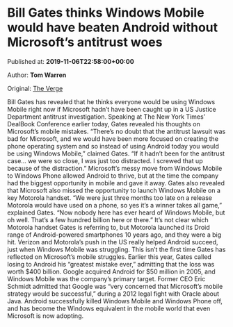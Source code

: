 
# Bill Gates thinks Windows Mobile would have beaten Android without Microsoft’s antitrust woes

Published at: **2019-11-06T22:58:00+00:00**

Author: **Tom Warren**

Original: [The Verge](https://www.theverge.com/2019/11/6/20952370/bill-gates-windows-mobile-android-competition-comments-microsoft-antitrust)

Bill Gates has revealed that he thinks everyone would be using Windows Mobile right now if Microsoft hadn’t have been caught up in a US Justice Department antitrust investigation. Speaking at The New York Times’ DealBook Conference earlier today, Gates revealed his thoughts on Microsoft’s mobile mistakes.
“There’s no doubt that the antitrust lawsuit was bad for Microsoft, and we would have been more focused on creating the phone operating system and so instead of using Android today you would be using Windows Mobile,” claimed Gates. “If it hadn’t been for the antitrust case... we were so close, I was just too distracted. I screwed that up because of the distraction.”
Microsoft’s messy move from Windows Mobile to Windows Phone allowed Android to thrive, but at the time the company had the biggest opportunity in mobile and gave it away. Gates also revealed that Microsoft also missed the opportunity to launch Windows Mobile on a key Motorola handset.
“We were just three months too late on a release Motorola would have used on a phone, so yes it’s a winner takes all game,” explained Gates. “Now nobody here has ever heard of Windows Mobile, but oh well. That’s a few hundred billion here or there.”
It’s not clear which Motorola handset Gates is referring to, but Motorola launched its Droid range of Android-powered smartphones 10 years ago, and they were a big hit. Verizon and Motorola’s push in the US really helped Android succeed, just when Windows Mobile was struggling.
This isn’t the first time Gates has reflected on Microsoft’s mobile struggles. Earlier this year, Gates called losing to Android his “greatest mistake ever,” admitting that the loss was worth $400 billion.
Google acquired Android for $50 million in 2005, and Windows Mobile was the company’s primary target. Former CEO Eric Schmidt admitted that Google was “very concerned that Microsoft’s mobile strategy would be successful,” during a 2012 legal fight with Oracle about Java. Android successfully killed Windows Mobile and Windows Phone off, and has become the Windows equivalent in the mobile world that even Microsoft is now adopting.
